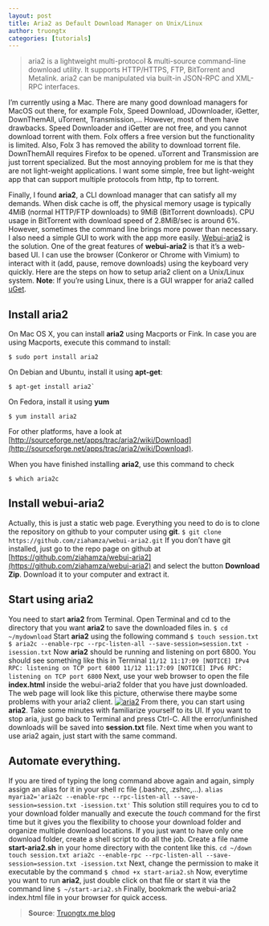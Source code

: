 ```yaml
---
layout: post
title: Aria2 as Default Download Manager on Unix/Linux
author: truongtx
categories: [tutorials]
---
```


> aria2 is a lightweight multi-protocol & multi-source command-line download utility. It supports
> HTTP/HTTPS, FTP, BitTorrent and Metalink. aria2 can be manipulated via built-in JSON-RPC and
> XML-RPC interfaces.

I’m currently using a Mac. There are many good download managers for MacOS out there, for example
Folx, Speed Download, JDownloader, iGetter, DownThemAll, uTorrent, Transmission,… However, most of
them have drawbacks. Speed Downloader and iGetter are not free, and you cannot download torrent
with them. Folx offers a free version but the functionality is limited. Also, Folx 3 has removed
the ability to download torrent file. DownThemAll requires Firefox to be opened. uTorrent and
Transmission are just torrent specialized. But the most annoying problem for me is that they are
not light-weight applications. I want some simple, free but light-weight app that can support
multiple protocols from http, ftp to torrent.

Finally, I found **aria2**, a CLI download manager that can satisfy all my demands. When disk cache
is off, the physical memory usage is typically 4MiB (normal HTTP/FTP downloads) to 9MiB (BitTorrent
downloads). CPU usage in BitTorrent with download speed of 2.8MiB/sec is around 6%. However,
sometimes the command line brings more power than necessary. I also need a simple GUI to work with
the app more easily.  [Webui-aria2](https://github.com/ziahamza/webui-aria2) is the solution.  One
of the great features of **webui-aria2** is that it’s a web-based UI.  I can use the browser
(Conkeror or Chrome with Vimium) to interact with it (add, pause, remove downloads) using the
keyboard very quickly. Here are the steps on how to setup aria2 client on a Unix/Linux system.
**Note**: If you’re using Linux, there is a GUI wrapper for aria2 called
[uGet](http://ugetdm.com/).

## Install aria2

On Mac OS X, you can install **aria2** using Macports or Fink. In case
you are using Macports, execute this command to install:

```
$ sudo port install aria2
```

On Debian and Ubuntu, install it using **apt-get**:

```
$ apt-get install aria2`
```

On Fedora, install it using **yum**

```
$ yum install aria2
```

For other platforms, have a look at
[http://sourceforge.net/apps/trac/aria2/wiki/Download](http://sourceforge.net/apps/trac/aria2/wiki/Download).

When you have finished installing **aria2**, use this command to check

```
$ which aria2c
```

## Install webui-aria2

Actually, this is just a static web page. Everything you need to do is to clone the repository on
github to your computer using **git**.  `$ git clone https://github.com/ziahamza/webui-aria2.git`
If you don’t have git installed, just go to the repo page on github at
[https://github.com/ziahamza/webui-aria2](https://github.com/ziahamza/webui-aria2) and select the
button **Download Zip**. Download it to your computer and extract it.

## Start using aria2

You need to start **aria2** from Terminal. Open Terminal and cd to the directory that you want
**aria2** to save the downloaded files in.  `$ cd ~/mydownload` Start **aria2** using the following
command `$ touch session.txt $ aria2c --enable-rpc --rpc-listen-all --save-session=session.txt
-isession.txt` Now **aria2** should be running and listening on port 6800. You should see something
like this in Terminal `11/12 11:17:09 [NOTICE] IPv4 RPC: listening on TCP port 6800 11/12 11:17:09
[NOTICE] IPv6 RPC: listening on TCP port 6800` Next, use your web browser to open the file
**index.html** inside the webui-aria2 folder that you have just downloaded. The web page will look
like this picture, otherwise there maybe some problems with your aria2 client.
[![aria2](http://rmitc.org/wp-content/uploads/2013/11/aria2.png)](http://rmitc.org/wp-content/uploads/2013/11/aria2.png)
From there, you can start using **aria2**. Take some minutes with familiarize yourself to its UI.
If you want to stop aria, just go back to Terminal and press Ctrl-C. All the error/unfinished
downloads will be saved into **session.txt** file. Next time when you want to use aria2 again, just
start with the same command.

## Automate everything.

If you are tired of typing the long command above again and again, simply assign an alias for it in
your shell rc file (.bashrc, .zshrc,…).  `alias myaria2='aria2c --enable-rpc --rpc-listen-all
--save-session=session.txt -isession.txt'` This solution still requires you to cd to your download
folder manually and execute the *touch* command for the first time but it gives you the flexibility
to choose your download folder and organize multiple download locations. If you just want to have
only one download folder, create a shell script to do all the job. Create a file name
**start-aria2.sh** in your home directory with the content like this.  `cd ~/down touch session.txt
aria2c --enable-rpc --rpc-listen-all --save-session=session.txt -isession.txt` Next, change the
permission to make it executable by the command `$ chmod +x start-aria2.sh` Now, everytime you want
to run **aria2**, just double click on that file or start it via the command line `$
~/start-aria2.sh` Finally, bookmark the webui-aria2 index.html file in your browser for quick
access.

> **Source**: [Truongtx.me blog](http://truongtx.me/2013/11/12/aria2-as-default-download-manager/
> "Truongtx.me blog")
